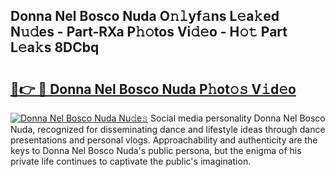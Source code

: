 ## Donna Nel Bosco Nuda O𝚗𝚕yf𝚊ns L𝚎a𝚔ed N𝚞𝚍es - Part-RXa P𝚑𝚘tos Vi𝚍𝚎o - H𝚘𝚝 Part L𝚎a𝚔s 8DCbq

# <h2><a href="http://kfa9d9.oniu.top/?m=Donna+Nel+Bosco+Nuda">🔗👉 🔴 Donna Nel Bosco Nuda P𝚑ot𝚘𝚜 V𝚒d𝚎o</a></h2>

[![Donna Nel Bosco Nuda Nu𝚍e𝚜](https://i.imgur.com/0qMVB7G.gif)](http://kfa9d9.oniu.top/?m=Donna+Nel+Bosco+Nuda)
Social media personality Donna Nel Bosco Nuda, recognized for disseminating dance and lifestyle ideas through dance presentations and personal vlogs. Approachability and authenticity are the keys to Donna Nel Bosco Nuda's public persona, but the enigma of his private life continues to captivate the public's imagination.  
